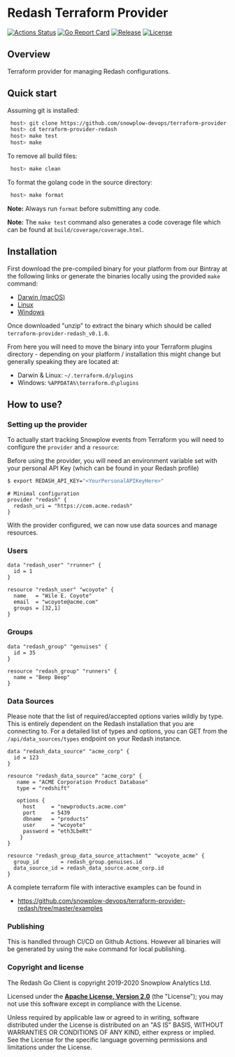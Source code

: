 # Redash Terraform Provider #
[![Actions Status][actions-image]][actions] [![Go Report Card][goreport-image]][goreport] [![Release][release-image]][releases] [![License][license-image]][license]

## Overview ##

Terraform provider for managing Redash configurations.

## Quick start ##

Assuming git is installed:

```bash
 host> git clone https://github.com/snowplow-devops/terraform-provider-redash
 host> cd terraform-provider-redash
 host> make test
 host> make
```

To remove all build files:

```bash
 host> make clean
```

To format the golang code in the source directory:

```bash
 host> make format
```

**Note:** Always run `format` before submitting any code.

**Note:** The `make test` command also generates a code coverage file which can be found at `build/coverage/coverage.html`.


## Installation

First download the pre-compiled binary for your platform from our Bintray at the following links or generate the binaries locally using the provided `make` command:

* [Darwin (macOS)](https://bintray.com/snowplow/snowplow-generic/download_file?file_path=terraform_provider_redash_0.1.0_darwin_amd64.zip)
* [Linux](https://bintray.com/snowplow/snowplow-generic/download_file?file_path=terraform_provider_redash_0.1.0_linux_amd64.zip)
* [Windows](https://bintray.com/snowplow/snowplow-generic/download_file?file_path=terraform_provider_redash_0.1.0_windows_amd64.zip)

Once downloaded "unzip" to extract the binary which should be called `terraform-provider-redash_v0.1.0`.

From here you will need to move the binary into your Terraform plugins directory - depending on your platform / installation this might change but generally speaking they are located at:

* Darwin & Linux: `~/.terraform.d/plugins`
* Windows: `%APPDATA%\terraform.d\plugins`

## How to use?

### Setting up the provider

To actually start tracking Snowplow events from Terraform you will need to configure the `provider` and a `resource`:

Before using the provider, you will need an environment variable set with your personal API Key (which can be found in your Redash profile)
```bash
$ export REDASH_API_KEY="<YourPersonalAPIKeyHere>"
```

```hcl
# Minimal configuration
provider "redash" {
  redash_uri = "https://com.acme.redash"
}
```

With the provider configured, we can now use data sources and manage resources.

### Users ###
```hcl
data "redash_user" "rrunner" {
  id = 1
}

resource "redash_user" "wcoyote" {
  name   = "Wile E. Coyote"
  email  = "wcoyote@acme.com"
  groups = [32,1]
}

```

### Groups ###
```hcl
data "redash_group" "genuises" {
  id = 35
}

resource "redash_group" "runners" {
  name = "Beep Beep"
}
```

### Data Sources ###

Please note that the list of required/accepted options varies wildly by type. This is entirely dependent on the Redash installation that you are connecting to. For a detailed list of types and options, you can GET from the `/api/data_sources/types` endpoint on your Redash instance.

```hcl
data "redash_data_source" "acme_corp" {
  id = 123
}

resource "redash_data_source" "acme_corp" {
   name = "ACME Corporation Product Database"
   type = "redshift"

   options {
     host     = "newproducts.acme.com"
     port     = 5439
     dbname   = "products"
     user     = "wcoyote"
     password = "eth3LbeRt"
    }
}

resource "redash_group_data_source_attachment" "wcoyote_acme" {
  group_id       = redash_group.genuises.id
  data_source_id = redash_data_source.acme_corp.id
}
```

A complete terraform file with interactive examples can be found in
* https://github.com/snowplow-devops/terraform-provider-redash/tree/master/examples 

### Publishing

This is handled through CI/CD on Github Actions. However all binaries will be generated by using the `make` command for local publishing.

### Copyright and license

The Redash Go Client is copyright 2019-2020 Snowplow Analytics Ltd.

Licensed under the **[Apache License, Version 2.0][license]** (the "License");
you may not use this software except in compliance with the License.

Unless required by applicable law or agreed to in writing, software
distributed under the License is distributed on an "AS IS" BASIS,
WITHOUT WARRANTIES OR CONDITIONS OF ANY KIND, either express or implied.
See the License for the specific language governing permissions and
limitations under the License.

[actions-image]: https://github.com/snowplow-devops/terraform-provider-redash/workflows/ci/badge.svg
[actions]: https://github.com/snowplow-devops/terraform-provider-redash/actions

[release-image]: https://img.shields.io/github/v/release/snowplow-devops/terraform-provider-redash?style=flat&color=6ad7e5
[releases]: https://github.com/snowplow-devops/terraform-provider-redash/releases

[license-image]: http://img.shields.io/badge/license-Apache--2-blue.svg?style=flat
[license]: http://www.apache.org/licenses/LICENSE-2.0

[goreport-image]: https://goreportcard.com/badge/github.com/snowplow-devops/terraform-provider-redash
[goreport]: https://goreportcard.com/report/github.com/snowplow-devops/terraform-provider-redash
